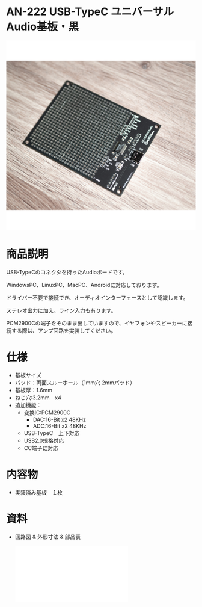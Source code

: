 # AN-222 USB-TypeC ユニバーサルAudio基板・黒 

![商品画像](./img/1024x1024/DSC_3239.png)

# 商品説明

USB-TypeCのコネクタを持ったAudioボードです。

WindowsPC、LinuxPC、MacPC、Androidに対応しております。

ドライバー不要で接続でき、オーディオインターフェースとして認識します。

ステレオ出力に加え、ライン入力も有ります。

PCM2900Cの端子をそのまま出していますので、イヤフォンやスピーカーに接続する際は、アンプ回路を実装してください。


# 仕様

- 基板サイズ
- パッド：両面スルーホール（1mm穴 2mmパッド）
- 基板厚：1.6mm
- ねじ穴:3.2mm　x4
- 追加機能：
   - 変換IC:PCM2900C
      - DAC:16-Bit x2 48KHz
      - ADC:16-Bit x2 48KHz
   - USB-TypeC　上下対応
   - USB2.0規格対応
   - CC端子に対応

# 内容物

- 実装済み基板　１枚

# 資料

 - 回路図 & 外形寸法 & 部品表

    ![資料](./PDF/Type-C-PCM2900C.pdf)

